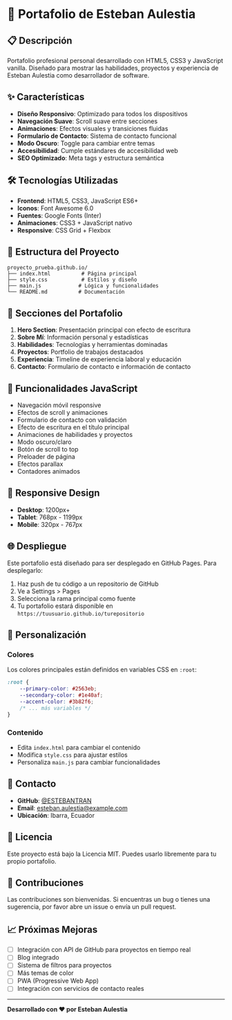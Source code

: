 # 🚀 Portafolio de Esteban Aulestia

## 📋 Descripción

Portafolio profesional personal desarrollado con HTML5, CSS3 y JavaScript vanilla. Diseñado para mostrar las habilidades, proyectos y experiencia de Esteban Aulestia como desarrollador de software.

## ✨ Características

- **Diseño Responsivo**: Optimizado para todos los dispositivos
- **Navegación Suave**: Scroll suave entre secciones
- **Animaciones**: Efectos visuales y transiciones fluidas
- **Formulario de Contacto**: Sistema de contacto funcional
- **Modo Oscuro**: Toggle para cambiar entre temas
- **Accesibilidad**: Cumple estándares de accesibilidad web
- **SEO Optimizado**: Meta tags y estructura semántica

## 🛠️ Tecnologías Utilizadas

- **Frontend**: HTML5, CSS3, JavaScript ES6+
- **Iconos**: Font Awesome 6.0
- **Fuentes**: Google Fonts (Inter)
- **Animaciones**: CSS3 + JavaScript nativo
- **Responsive**: CSS Grid + Flexbox

## 📁 Estructura del Proyecto

```
proyecto_prueba.github.io/
├── index.html          # Página principal
├── style.css           # Estilos y diseño
├── main.js            # Lógica y funcionalidades
└── README.md          # Documentación
```

## 🎯 Secciones del Portafolio

1. **Hero Section**: Presentación principal con efecto de escritura
2. **Sobre Mí**: Información personal y estadísticas
3. **Habilidades**: Tecnologías y herramientas dominadas
4. **Proyectos**: Portfolio de trabajos destacados
5. **Experiencia**: Timeline de experiencia laboral y educación
6. **Contacto**: Formulario de contacto e información de contacto

## 🚀 Funcionalidades JavaScript

- Navegación móvil responsive
- Efectos de scroll y animaciones
- Formulario de contacto con validación
- Efecto de escritura en el título principal
- Animaciones de habilidades y proyectos
- Modo oscuro/claro
- Botón de scroll to top
- Preloader de página
- Efectos parallax
- Contadores animados

## 📱 Responsive Design

- **Desktop**: 1200px+
- **Tablet**: 768px - 1199px
- **Mobile**: 320px - 767px

## 🌐 Despliegue

Este portafolio está diseñado para ser desplegado en GitHub Pages. Para desplegarlo:

1. Haz push de tu código a un repositorio de GitHub
2. Ve a Settings > Pages
3. Selecciona la rama principal como fuente
4. Tu portafolio estará disponible en `https://tuusuario.github.io/turepositorio`

## 🔧 Personalización

### Colores
Los colores principales están definidos en variables CSS en `:root`:
```css
:root {
    --primary-color: #2563eb;
    --secondary-color: #1e40af;
    --accent-color: #3b82f6;
    /* ... más variables */
}
```

### Contenido
- Edita `index.html` para cambiar el contenido
- Modifica `style.css` para ajustar estilos
- Personaliza `main.js` para cambiar funcionalidades

## 📧 Contacto

- **GitHub**: [@ESTEBANTRAN](https://github.com/ESTEBANTRAN)
- **Email**: esteban.aulestia@example.com
- **Ubicación**: Ibarra, Ecuador

## 📄 Licencia

Este proyecto está bajo la Licencia MIT. Puedes usarlo libremente para tu propio portafolio.

## 🤝 Contribuciones

Las contribuciones son bienvenidas. Si encuentras un bug o tienes una sugerencia, por favor abre un issue o envía un pull request.

## 📈 Próximas Mejoras

- [ ] Integración con API de GitHub para proyectos en tiempo real
- [ ] Blog integrado
- [ ] Sistema de filtros para proyectos
- [ ] Más temas de color
- [ ] PWA (Progressive Web App)
- [ ] Integración con servicios de contacto reales

---

**Desarrollado con ❤️ por Esteban Aulestia** 
